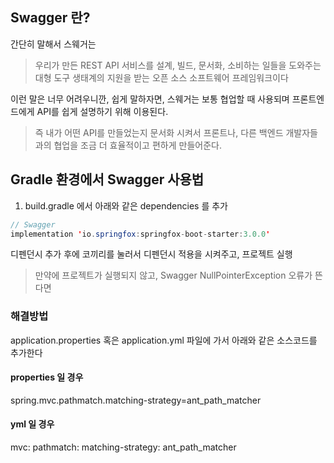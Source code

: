 ## Swagger 란?

간단히 말해서 스웨거는 

> 우리가 만든 REST API 서비스를 설계, 빌드, 문서화, 소비하는 일들을 도와주는 대형 도구 생태계의
지원을 받는 오픈 소스 소프트웨어 프레임워크이다

이런 말은 너무 어려우니깐, 쉽게 말하자면, 스웨거는 보통 협업할 때 사용되며 프론트엔드에게 API를 쉽게 설명하기 위해 이용된다.

> 즉 내가 어떤 API를 만들었는지 문서화 시켜서 프론트나, 다른 백엔드 개발자들과의 협업을 조금 더 효율적이고 편하게 만들어준다.

## Gradle 환경에서 Swagger 사용법

1. build.gradle 에서 아래와 같은 dependencies 를 추가
```java
// Swagger 
implementation 'io.springfox:springfox-boot-starter:3.0.0'
```

디펜던시 추가 후에 코끼리를 눌러서 디펜던시 적용을 시켜주고, 프로젝트 실행

> 만약에 프로젝트가 실행되지 않고, Swagger NullPointerException 오류가 뜬다면

### 해결방법 
application.properties 혹은 application.yml 파일에 가서 아래와 같은 소스코드를 추가한다

#### properties 일 경우
spring.mvc.pathmatch.matching-strategy=ant_path_matcher


#### yml 일 경우
mvc:
    pathmatch:
      matching-strategy: ant_path_matcher
      
      
      
